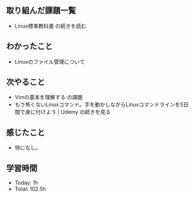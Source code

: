 ## 取り組んだ課題一覧
- Linux標準教科書 の続きを読む
## わかったこと
-  Linuxのファイル管理について
## 次やること
- Vimの基本を理解する の課題
- もう怖くないLinuxコマンド。手を動かしながらLinuxコマンドラインを5日間で身に付けよう | Udemy の続きを見る
## 感じたこと
- 特になし。
## 学習時間
- Today: 1h
- Total: 102.5h